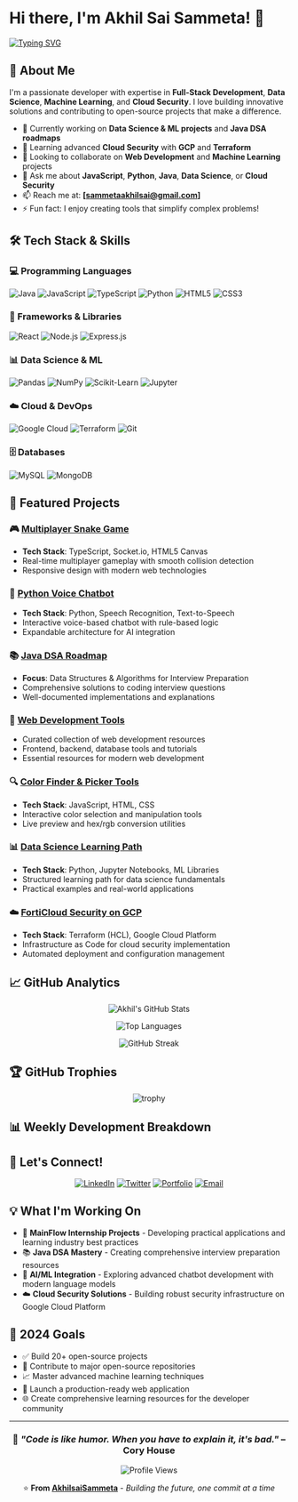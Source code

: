 # Hi there, I'm Akhil Sai Sammeta! 👋

[![Typing SVG](https://readme-typing-svg.herokuapp.com?font=Fira+Code&pause=1000&color=2196F3&width=435&lines=Full+Stack+Developer;Data+Science+Enthusiast;Cloud+Security+Professional;Java+%26+DSA+Expert;Open+Source+Contributor)](https://git.io/typing-svg)

## 🚀 About Me

I'm a passionate developer with expertise in **Full-Stack Development**, **Data Science**, **Machine Learning**, and **Cloud Security**. I love building innovative solutions and contributing to open-source projects that make a difference.

- 🔭 Currently working on **Data Science & ML projects** and **Java DSA roadmaps**
- 🌱 Learning advanced **Cloud Security** with **GCP** and **Terraform**
- 👯 Looking to collaborate on **Web Development** and **Machine Learning** projects
- 💬 Ask me about **JavaScript**, **Python**, **Java**, **Data Science**, or **Cloud Security**
- 📫 Reach me at: **[sammetaakhilsai@gmail.com]** <!-- Replace with actual email -->
- ⚡ Fun fact: I enjoy creating tools that simplify complex problems!

## 🛠️ Tech Stack & Skills

### 💻 Programming Languages
![Java](https://img.shields.io/badge/Java-ED8B00?style=for-the-badge&logo=openjdk&logoColor=white)
![JavaScript](https://img.shields.io/badge/JavaScript-F7DF1E?style=for-the-badge&logo=javascript&logoColor=black)
![TypeScript](https://img.shields.io/badge/TypeScript-007ACC?style=for-the-badge&logo=typescript&logoColor=white)
![Python](https://img.shields.io/badge/Python-3776AB?style=for-the-badge&logo=python&logoColor=white)
![HTML5](https://img.shields.io/badge/HTML5-E34F26?style=for-the-badge&logo=html5&logoColor=white)
![CSS3](https://img.shields.io/badge/CSS3-1572B6?style=for-the-badge&logo=css3&logoColor=white)

### 🎯 Frameworks & Libraries
![React](https://img.shields.io/badge/React-20232A?style=for-the-badge&logo=react&logoColor=61DAFB)
![Node.js](https://img.shields.io/badge/Node.js-43853D?style=for-the-badge&logo=node.js&logoColor=white)
![Express.js](https://img.shields.io/badge/Express.js-404D59?style=for-the-badge)

### 📊 Data Science & ML
![Pandas](https://img.shields.io/badge/pandas-150458?style=for-the-badge&logo=pandas&logoColor=white)
![NumPy](https://img.shields.io/badge/numpy-013243?style=for-the-badge&logo=numpy&logoColor=white)
![Scikit-Learn](https://img.shields.io/badge/scikit--learn-F7931E?style=for-the-badge&logo=scikit-learn&logoColor=white)
![Jupyter](https://img.shields.io/badge/Jupyter-FA0F00?style=for-the-badge&logo=jupyter&logoColor=white)

### ☁️ Cloud & DevOps
![Google Cloud](https://img.shields.io/badge/Google_Cloud-4285F4?style=for-the-badge&logo=google-cloud&logoColor=white)
![Terraform](https://img.shields.io/badge/Terraform-623CE4?style=for-the-badge&logo=terraform&logoColor=white)
![Git](https://img.shields.io/badge/Git-F05032?style=for-the-badge&logo=git&logoColor=white)

### 🗄️ Databases
![MySQL](https://img.shields.io/badge/MySQL-005C84?style=for-the-badge&logo=mysql&logoColor=white)
![MongoDB](https://img.shields.io/badge/MongoDB-4EA94B?style=for-the-badge&logo=mongodb&logoColor=white)

## 🌟 Featured Projects

### 🎮 [Multiplayer Snake Game](https://github.com/AkhilsaiSammeta/snakegame)
- **Tech Stack**: TypeScript, Socket.io, HTML5 Canvas
- Real-time multiplayer gameplay with smooth collision detection
- Responsive design with modern web technologies

### 🤖 [Python Voice Chatbot](https://github.com/AkhilsaiSammeta/basic-python-voice-chatbot)
- **Tech Stack**: Python, Speech Recognition, Text-to-Speech
- Interactive voice-based chatbot with rule-based logic
- Expandable architecture for AI integration

### 📚 [Java DSA Roadmap](https://github.com/AkhilsaiSammeta/JAVA-DSA-ROADMAP)
- **Focus**: Data Structures & Algorithms for Interview Preparation
- Comprehensive solutions to coding interview questions
- Well-documented implementations and explanations

### 🔧 [Web Development Tools](https://github.com/AkhilsaiSammeta/web-tools)
- Curated collection of web development resources
- Frontend, backend, database tools and tutorials
- Essential resources for modern web development

### 🔍 [Color Finder & Picker Tools](https://github.com/AkhilsaiSammeta/color-finder)
- **Tech Stack**: JavaScript, HTML, CSS
- Interactive color selection and manipulation tools
- Live preview and hex/rgb conversion utilities

### 📊 [Data Science Learning Path](https://github.com/AkhilsaiSammeta/Data-Science-Road-Map)
- **Tech Stack**: Python, Jupyter Notebooks, ML Libraries
- Structured learning path for data science fundamentals
- Practical examples and real-world applications

### ☁️ [FortiCloud Security on GCP](https://github.com/AkhilsaiSammeta/forticloud-security-gcp)
- **Tech Stack**: Terraform (HCL), Google Cloud Platform
- Infrastructure as Code for cloud security implementation
- Automated deployment and configuration management

## 📈 GitHub Analytics

<div align="center">
  
![Akhil's GitHub Stats](https://github-readme-stats.vercel.app/api?username=AkhilsaiSammeta&show_icons=true&theme=radical&hide_border=true&count_private=true)

![Top Languages](https://github-readme-stats.vercel.app/api/top-langs/?username=AkhilsaiSammeta&layout=compact&theme=radical&hide_border=true)

![GitHub Streak](https://github-readme-streak-stats.herokuapp.com/?user=AkhilsaiSammeta&theme=radical&hide_border=true)

</div>

## 🏆 GitHub Trophies
<div align="center">
  
![trophy](https://github-profile-trophy.vercel.app/?username=AkhilsaiSammeta&theme=radical&no-frame=true&no-bg=false&margin-w=4)

</div>

## 📊 Weekly Development Breakdown
<!--START_SECTION:waka-->
<!--END_SECTION:waka-->

## 🤝 Let's Connect!

<div align="center">

[![LinkedIn](https://img.shields.io/badge/LinkedIn-0077B5?style=for-the-badge&logo=linkedin&logoColor=white)](https://linkedin.com/in/akhilsaisammeta) <!-- Replace with actual LinkedIn -->
[![Twitter](https://img.shields.io/badge/Twitter-1DA1F2?style=for-the-badge&logo=twitter&logoColor=white)](https://twitter.com/akhilsaisammeta) <!-- Replace with actual Twitter -->
[![Portfolio](https://img.shields.io/badge/Portfolio-FF5722?style=for-the-badge&logo=google-chrome&logoColor=white)](https://akhilsaisammeta.github.io) <!-- Replace with actual portfolio -->
[![Email](https://img.shields.io/badge/Email-D14836?style=for-the-badge&logo=gmail&logoColor=white)](mailto:your.email@example.com) <!-- Replace with actual email -->

</div>

## 💡 What I'm Working On

- 🔧 **MainFlow Internship Projects** - Developing practical applications and learning industry best practices
- 📚 **Java DSA Mastery** - Creating comprehensive interview preparation resources
- 🤖 **AI/ML Integration** - Exploring advanced chatbot development with modern language models
- ☁️ **Cloud Security Solutions** - Building robust security infrastructure on Google Cloud Platform

## 🎯 2024 Goals

- ✅ Build 20+ open-source projects
- 🎯 Contribute to major open-source repositories
- 📈 Master advanced machine learning techniques
- 🚀 Launch a production-ready web application
- 🌐 Create comprehensive learning resources for the developer community

---

<div align="center">
  
### 💭 *"Code is like humor. When you have to explain it, it's bad."* – Cory House

![Profile Views](https://komarev.com/ghpvc/?username=AkhilsaiSammeta&color=blueviolet&style=flat-square&label=Profile+Views)

⭐️ **From [AkhilsaiSammeta](https://github.com/AkhilsaiSammeta)** - *Building the future, one commit at a time*

</div>

